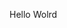Hello Wolrd












































































































































































































































































































































































































































































































































































































































































































































































































































































































































































































































































































































































































































































































































































































































































































































































































































































































































































































































































































































































































































































































































































































































































































































































































































































































































































































































































































































































































































































